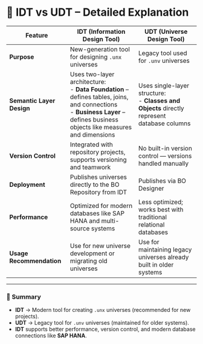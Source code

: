 # 🧩 IDT vs UDT – Detailed Explanation

| **Feature** | **IDT (Information Design Tool)** | **UDT (Universe Design Tool)** |
|--------------|-----------------------------------|--------------------------------|
| **Purpose** | New-generation tool for designing `.unx` universes | Legacy tool used for `.unv` universes |
| **Semantic Layer Design** | Uses two-layer architecture:<br>- **Data Foundation** – defines tables, joins, and connections <br>- **Business Layer** – defines business objects like measures and dimensions | Uses single-layer structure:<br>- **Classes and Objects** directly represent database columns |
| **Version Control** | Integrated with repository projects, supports versioning and teamwork | No built-in version control — versions handled manually |
| **Deployment** | Publishes universes directly to the BO Repository from IDT | Publishes via BO Designer |
| **Performance** | Optimized for modern databases like SAP HANA and multi-source systems | Less optimized; works best with traditional relational databases |
| **Usage Recommendation** | Use for new universe development or migrating old universes | Use for maintaining legacy universes already built in older systems |

---

### 📝 Summary
- **IDT** → Modern tool for creating `.unx` universes (recommended for new projects).  
- **UDT** → Legacy tool for `.unv` universes (maintained for older systems).  
- **IDT** supports better performance, version control, and modern database connections like **SAP HANA**.

